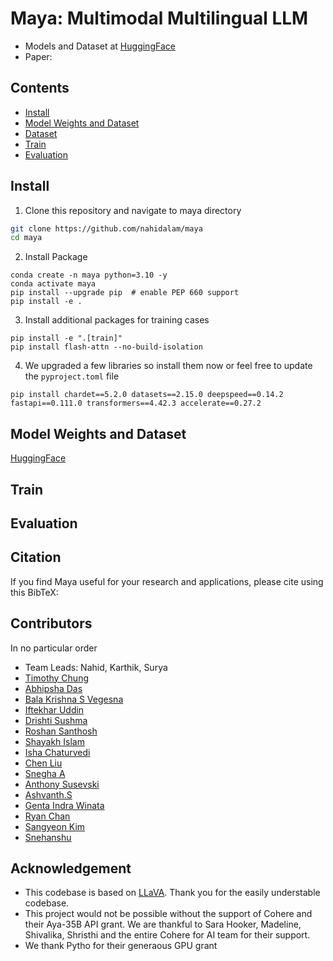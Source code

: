 # Maya: Multimodal Multilingual LLM

- Models and Dataset at [HuggingFace](https://huggingface.co/maya-multimodal)
- Paper: 




## Contents
- [Install](#install)
- [Model Weights and Dataset](#model-weights-and-dataset)
- [Dataset](#dataset)
- [Train](#train)
- [Evaluation](#evaluation)

## Install

1. Clone this repository and navigate to maya directory
```bash
git clone https://github.com/nahidalam/maya
cd maya
```

2. Install Package
```Shell
conda create -n maya python=3.10 -y
conda activate maya
pip install --upgrade pip  # enable PEP 660 support
pip install -e .
```

3. Install additional packages for training cases
```
pip install -e ".[train]"
pip install flash-attn --no-build-isolation
```

4. We upgraded a few libraries so install them now or feel free to update the `pyproject.toml` file
```
pip install chardet==5.2.0 datasets==2.15.0 deepspeed==0.14.2 fastapi==0.111.0 transformers==4.42.3 accelerate==0.27.2

```

## Model Weights and Dataset
[HuggingFace](https://huggingface.co/maya-multimodal)


## Train

## Evaluation


## Citation

If you find Maya useful for your research and applications, please cite using this BibTeX:

## Contributors
In no particular order
- Team Leads: Nahid, Karthik, Surya
- [Timothy Chung](https://github.com/timothycdc)
- [Abhipsha Das](https://github.com/chiral-carbon)
- [Bala Krishna S Vegesna](https://github.com/Satyajitv)
- [Iftekhar Uddin](https://github.com/iuddin)
- [Drishti Sushma](https://github.com/DrishtiShrrrma)
- [Roshan Santhosh](https://github.com/rsk2327)
- [Shayakh Islam](https://github.com/shayekhbinislam)
- [Isha Chaturvedi](https://github.com/ishacusp)
- [Chen Liu]()
- [Snegha A]()
- [Anthony Susevski](https://github.com/asusevski)
- [Ashvanth.S]()
- [Genta Indra Winata]()
- [Ryan Chan](https://github.com/rchan26)
- [Sangyeon Kim](https://github.com/KimSangYeon-DGU)
- [Snehanshu](https://github.com/pilot-j)


## Acknowledgement

- This codebase is based on [LLaVA](https://github.com/haotian-liu/LLaVA). Thank you for the easily understable codebase.
- This project would not be possible without the support of Cohere and their Aya-35B API grant. We are thankful to Sara Hooker, Madeline, Shivalika, Shristhi and the entire Cohere for AI team for their support.
- We thank Pytho for their generaous GPU grant 



